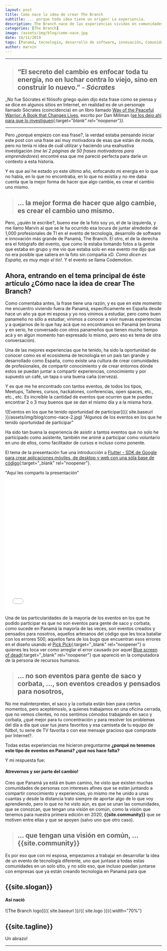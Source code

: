 ```yaml
---
layout: post
title: Como nace la idea de crear The Branch
subtitle: ... porque toda idea tiene un origen! La experiencia.
description: The Branch nace de las experiencias vividas en comunidades y eventos fuera de Panamá.
categories: [The Branch]
image: /assets/img/blog/como-nace.jpg
date: 16/11/2019
tags: [Panamá, tecnología, desarrollo de software, innovación, Comunidades]
author: marvin
---
```


****

> ## “El secreto del cambio es enfocar toda tu energía, no en luchar contra lo viejo, sino en construir lo nuevo.” - _Sócrates_

_No fue Sócrates el filósofo griego quien dijo ésta frase como se piensa y se dice en algunos sitios en Internet, en realidad es de un personaje llamado Sócrates (coincidencia) en un libro llamado [Way of the Peaceful Warrior: A Book that Changes Lives](https://www.amazon.es/Way-Peaceful-Warrior-Changes-Lives/dp/1932073205), escrito por Dan Millman ([se los dejo ahí para que lo investiguen](https://quoteinvestigator.com/2013/05/28/socrates-energy/){:target="_blank" rel="noopener"})._

***
Pero ¿porqué empiezo con esa frase?, la verdad estaba pensando iniciar este post con una frase así muy motivadora de esas que están de moda, pero no tenía ni idea de cuál utilizar y haciendo una exahustiva investigación (_me leí 2 páginas de 50 frases motivadoras para emprendedores_) encontré esa que me pareció perfecta para darle un contexto a esta historia. 

Y es que así he estado yo este último año, enfocando mi energía en lo que no había, en lo que no encontraba, en lo que no existía y no me daba cuenta que la mejor forma de hacer que algo cambie, es crear el cambio uno mismo.

> ## ... la mejor forma de hacer que algo cambie, es crear el cambio uno mismo.

Pero, ¿quién te escribe?, bueno ese de la foto soy yo, el de la izquierda, y me llamo Marvin al que se le ha ocurrido esa locura de juntar alrededor de 1,000 profesionales de TI en el evento de tecnología, desarrollo de software e innovación más grande de Panamá, The Branch. El otro, el de la derecha era el fotógrafo del evento, que como le estaba tomando fotos a la gente que estaba en grupo y me vio que estaba solo en ese evento me dijo que no era posible que saliera en la foto sin compañía xD. _Como dicen es España, es muy majo el tío!_. Y el evento se llama Codemotion.

## Ahora, entrando en el tema principal de éste artículo ¿Cómo nace la idea de crear The Branch?

Como comentaba antes, la frase tiene una razón, y es que en este momento me encuentro viviendo fuera de Panamá, específicamente en España desde hace un año ya que mi esposa y yo nos vinimos a estudiar, pero como buen panameño no sólo a estudiar, vinimos a conocer a vivir nuevas experiencias y a quejarnos de lo que hay acá que no encontramos en Panamá (en broma y en serio, he conversado con otros panameños que tienen mucho tiempo acá y en algún momento han expresado lo mismo, pero eso es tema de otra conversación).

Una de las mejores experiencias que he tenido, ha sido la oportunidad de conocer como es el ecosistema de tecnología en un país tan grande y desarrollado como España, como existe una cultura de crear comunidades de profesionales, de compartir conocimiento y de crear entornos dónde estos se puedan juntar a compartir experiencias, conocimiento y por supuesto un café, un tapa o una buena caña (cerveza). 

Y es que me he encontrado con tantos eventos, de todos los tipos, Meetups, Talleres, cursos, hackatones, conferencias, open spaces, etc., etc., etc. Es increíble la cantidad de eventos que ocurren que te puedes encontrar 2 o 3 muy buenos que se dan el mismo día y a la misma hora. 

![Eventos en los que he tenido oportunidad de participar]({{ site.baseurl }}/assets/img/blog/como-nace-2.jpg)
<span>"Algunos de los eventos en los que he tenido oportunidad de participar"</span>

Ha sido tan buena la experiencia de asistir a tantos eventos que no solo he participado como asistente, también me animé a participar como voluntario en uno de ellos, como facilitador de cursos e incluso como ponente. 

El tema de la presentación fue una introducción a [Flutter - SDK de Google para crear aplicaciones móviles, de desktop y web con una sóla base de código](https://flutter.dev/){:target="_blank" rel="noopener"}.

<span>"Aquí les comparto la presentación"</span>
<iframe src="//slides.com/marvlm/flutter-paradigma-os/embed" width="100%" height="420" scrolling="no" frameborder="0" webkitallowfullscreen mozallowfullscreen allowfullscreen></iframe>

 Una de las particularidades de la mayoría de los eventos en los que he podido participar es que no son eventos para gente de saco y corbata, como sucede en Panamá la mayoría de las veces, son eventos creados y pensados para nosotros, aquellos artesanos del código que les toca batallar con los errores 500, aquellos fans de los bugs que encuentran esos errores en el diseño usando el [Pick Pick](https://picpick.app/en/){:target="_blank" rel="noopener"} o quienes les toca ver como arreglar el error causado por aquel [Blue screen of dead](https://en.wikipedia.org/wiki/Blue_screen_of_death){:target="_blank" rel="noopener"} que apareció en la computadora de la persona de recursos humanos.
 
> ## ... no son eventos para gente de saco y corbata, ..., son eventos creados y pensados para nosotros,

No me malinterpreten, el saco y la corbata están bien para ciertos momentos, pero aceptémoslo, a quienes trabajamos en una oficina cerrada, que no vemos clientes, no nos sentimos cómodos trabajando en saco y corbata, ¿qué mejor para tu concentración y para resolver los problemas del día a día que usar tus jeans favoritos y esa camiseta de tu equipo de fútbol, tu serie de TV favorita o con ese mensaje gracioso que compraste por Internet?. 

Todas estas experiencias me hicieron preguntarme **¿porqué no tenemos este tipo de eventos en Panamá? ¿qué nos hace falta?**

Y mi respuesta fue:

#### Atrevernos y ser parte del cambio!

Creo que Panamá ya está en buen camino, he visto que existen muchas comunidades de personas con intereses afines que se están juntando a compartir conocimiento y experiencias, yo mismo me he unido a unas cuantas y desde la distancia trato siempre de aportar algo de lo que voy aprendiendo, pero lo que no he visto aún, es que se unan las comunidades, que se conozcan, que tengan una visión en común, como la visión que tenemos para nuestra primera edición en 2020, **{{site.community}}** que se motiven entre ellas y que se apoyen (salvo uno que otro caso).

> ## ... que tengan una visión en común, ... {{site.community}} 

Es por eso que con mi esposa, empezamos a trabajar en desarrollar la idea de un evento de tecnología diferente, uno que juntase a todas estas comunidades en un solo sitio, y no sólo eso, que incluso puedan juntarse con empresas que ya están creando tecnología en Panamá para que

## {{site.slogan}}

#### Así nació 

![The Branch logo]({{ site.baseurl }}/{{ site.logo }}){:width="70%"}

## {{site.tagline}}

Un abrazo!

***